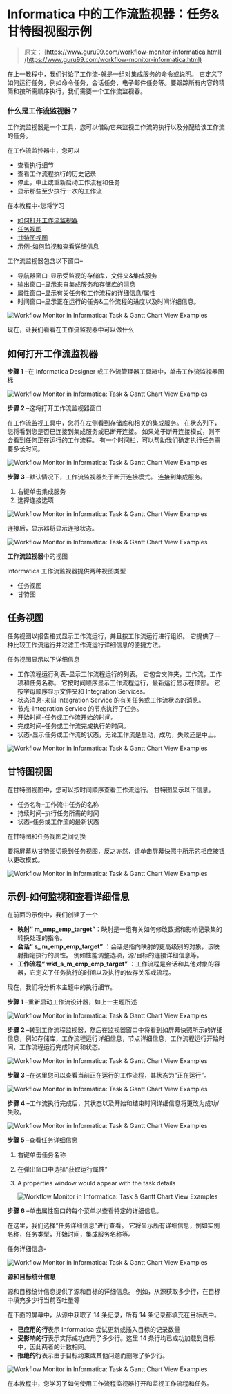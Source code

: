 # Informatica 中的工作流监视器：任务&甘特图视图示例

> 原文： [https://www.guru99.com/workflow-monitor-informatica.html](https://www.guru99.com/workflow-monitor-informatica.html)

在上一教程中，我们讨论了工作流-就是一组对集成服务的命令或说明。 它定义了如何运行任务，例如命令任务，会话任务，电子邮件任务等。要跟踪所有内容的精简和按所需顺序执行，我们需要一个工作流监视器。

### 什么是工作流监视器？

工作流监视器是一个工具，您可以借助它来监视工作流的执行以及分配给该工作流的任务。

在工作流监控器中，您可以

*   查看执行细节
*   查看工作流程执行的历史记录
*   停止，中止或重新启动工作流程和任务
*   显示那些至少执行一次的工作流

在本教程中-您将学习

*   [如何打开工作流监视器](#1)
*   [任务视图](#2)
*   [甘特图视图](#3)
*   [示例-如何监视和查看详细信息](#4)

工作流监视器包含以下窗口–

*   导航器窗口-显示受监视的存储库，文件夹&集成服务
*   输出窗口–显示来自集成服务和存储库的消息
*   属性窗口–显示有关任务和工作流程的详细信息/属性
*   时间窗口–显示正在运行的任务&工作流程的进度以及时间详细信息。

![Workflow Monitor in Informatica: Task & Gantt Chart View Examples](img/52ac1c209825926de645461f3e26b771.png "Workflow Monitor in Informatica")

现在，让我们看看在工作流监视器中可以做什么

## 如何打开工作流监视器

**步骤 1** –在 Informatica Designer 或工作流管理器工具箱中，单击工作流监视器图标

![Workflow Monitor in Informatica: Task & Gantt Chart View Examples](img/aa7a2edafa59cec8c162e65edef15ac3.png "Workflow Monitor in Informatica")

**步骤 2** –这将打开工作流监视器窗口

在工作流监视工具中，您将在左侧看到存储库和相关的集成服务。 在状态列下，您将看到您是否已连接到集成服务或已断开连接。 如果处于断开连接模式，则不会看到任何正在运行的工作流程。 有一个时间栏，可以帮助我们确定执行任务需要多长时间。

![Workflow Monitor in Informatica: Task & Gantt Chart View Examples](img/4416f23536fd686319b9306e97d62e61.png "Workflow Monitor in Informatica")

**步骤 3** –默认情况下，工作流监视器处于断开连接模式。 连接到集成服务。

1.  右键单击集成服务
2.  选择连接选项

![Workflow Monitor in Informatica: Task & Gantt Chart View Examples](img/013fdda4bca749e7b86b4c6cccbf1784.png "Workflow Monitor in Informatica")

连接后，显示器将显示连接状态。

![Workflow Monitor in Informatica: Task & Gantt Chart View Examples](img/034de2e3911cd56b35f2eed929db9797.png "Workflow Monitor in Informatica")

**工作流监视器**中的视图

Informatica 工作流监视器提供两种视图类型

*   任务视图
*   甘特图

## **任务视图**

任务视图以报告格式显示工作流运行，并且按工作流运行进行组织。 它提供了一种比较工作流运行并过滤工作流运行详细信息的便捷方法。

任务视图显示以下详细信息

*   工作流程运行列表–显示工作流程运行的列表。 它包含文件夹，工作流，工作项和任务名称。 它按时间顺序显示工作流程运行，最新运行显示在顶部。 它按字母顺序显示文件夹和 Integration Services。
*   状态消息-来自 Integration Service 的有关任务或工作流状态的消息。
*   节点-Integration Service 的节点执行了任务。
*   开始时间-任务或工作流开始的时间。
*   完成时间–任务或工作流完成执行的时间。
*   状态-显示任务或工作流的状态，无论工作流是启动，成功，失败还是中止。

![Workflow Monitor in Informatica: Task & Gantt Chart View Examples](img/ba4a8498ee4cb73548fd1edaa65d08e1.png "Workflow Monitor in Informatica")

## **甘特图视图**

在甘特图视图中，您可以按时间顺序查看工作流运行。 甘特图显示以下信息。

*   任务名称–工作流中任务的名称
*   持续时间–执行任务所需的时间
*   状态–任务或工作流的最新状态

在甘特图和任务视图之间切换

要将屏幕从甘特图切换到任务视图，反之亦然，请单击屏幕快照中所示的相应按钮以更改模式。

![Workflow Monitor in Informatica: Task & Gantt Chart View Examples](img/e141cf410506bf20d5dd34d4419814a9.png "Workflow Monitor in Informatica")

## **示例-如何监视和查看详细信息**

在前面的示例中，我们创建了一个

*   **映射“ m_emp_emp_target”**：映射是一组有关如何修改数据和影响记录集的转换处理的指令。
*   **会话“ s_ m_emp_emp_target”** ：会话是指向映射的更高级别的对象，该映射指定执行的属性。 例如性能调整选项，源/目标的连接详细信息等。
*   **工作流程“ wkf_s_m_emp_emp_target”** ：工作流程是会话和其他对象的容器，它定义了任务执行的时间以及执行的依存关系或流程。

现在，我们将分析本主题中的执行细节。

**步骤 1** –重新启动工作流设计器，如上一主题所述

![Workflow Monitor in Informatica: Task & Gantt Chart View Examples](img/47cf737281c117fbc237420b4503bf76.png "Workflow Monitor in Informatica")

**步骤 2** –转到工作流程监视器，然后在监视器窗口中将看到如屏幕快照所示的详细信息，例如存储库，工作流程运行详细信息，节点详细信息，工作流程运行开始时间，工作流程运行完成时间和状态。

![Workflow Monitor in Informatica: Task & Gantt Chart View Examples](img/deba97b54d3c70838540c794991c59ef.png "Workflow Monitor in Informatica")

**步骤 3** –在这里您可以查看当前正在运行的工作流程，其状态为“正在运行”。

![Workflow Monitor in Informatica: Task & Gantt Chart View Examples](img/c736525544bbee23760d084415c231ed.png "Workflow Monitor in Informatica")

**步骤 4** –工作流执行完成后，其状态以及开始和结束时间详细信息将更改为成功/失败。

![Workflow Monitor in Informatica: Task & Gantt Chart View Examples](img/40c68f489b4d4b04fb544540b49712ea.png "Workflow Monitor in Informatica")

**步骤 5** –查看任务详细信息

1.  右键单击任务名称
2.  在弹出窗口中选择“获取运行属性”
3.  A properties window would appear with the task details

    ![Workflow Monitor in Informatica: Task & Gantt Chart View Examples](img/30de8d84ef4a6f2223739ae0527a13f3.png "Workflow Monitor in Informatica")

**步骤 6** –单击属性窗口的每个菜单以查看特定的详细信息。

在这里，我们选择“任务详细信息”进行查看。 它将显示所有详细信息，例如实例名称，任务类型，开始时间，集成服务名称等。

任务详细信息-

![Workflow Monitor in Informatica: Task & Gantt Chart View Examples](img/804b15bb383b2afaefc770778069a5f6.png "Workflow Monitor in Informatica")

**源和目标统计信息**

源和目标统计信息提供了源和目标的详细信息。 例如，从源获取多少行，在目标中填充多少行当前吞吐量等

在下面的屏幕中，从源中获取了 14 条记录，所有 14 条记录都填充在目标表中。

*   **已应用的行**表示 Informatica 尝试更新或插入目标的记录数量
*   **受影响的行**表示实际成功应用了多少行。这里 14 条行均已成功加载到目标中，因此两者的计数相同。
*   **拒绝的行**表示由于目标约束或其他问题而删除了多少行。

![Workflow Monitor in Informatica: Task & Gantt Chart View Examples](img/ee3df8e6a1002b3f7cec44f24f6f2614.png "Workflow Monitor in Informatica")

在本教程中，您学习了如何使用工作流程监视器打开和监视工作流程和任务。
